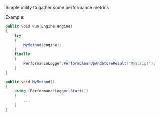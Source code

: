 Simple utility to gather some performance metrics

Example:
```C#
public void Run(Engine engine)
{
    try
    {
        MyMethod(engine);
    }
    finally
    {
        PerformanceLogger.PerformCleanUpAndStoreResult("MyScript");
    }
}

public void MyMethod()
{
    using (PerformanceLogger.Start())
    {
        ...
    }
}
```